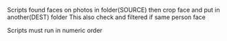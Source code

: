 Scripts found faces on photos in folder(SOURCE) then crop face and put in another(DEST) folder
This also check and filtered if same person face

Scripts must run in numeric order
